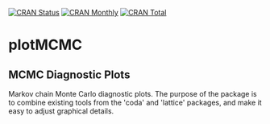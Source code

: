 [![CRAN Status](http://r-pkg.org/badges/version/plotMCMC)](https://cran.r-project.org/package=plotMCMC)
[![CRAN Monthly](http://cranlogs.r-pkg.org/badges/plotMCMC)](https://cran.r-project.org/package=plotMCMC)
[![CRAN Total](http://cranlogs.r-pkg.org/badges/grand-total/plotMCMC)](https://cran.r-project.org/package=plotMCMC)

# plotMCMC

## MCMC Diagnostic Plots

Markov chain Monte Carlo diagnostic plots. The purpose of the package is to
combine existing tools from the 'coda' and 'lattice' packages, and make it easy
to adjust graphical details.
